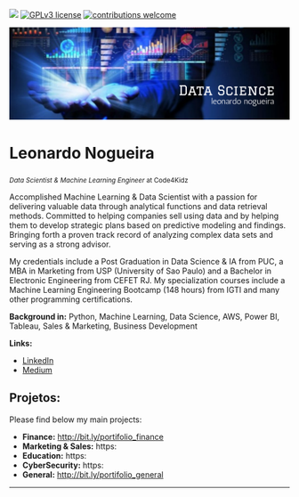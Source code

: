 [![](https://img.shields.io/badge/python-3.7+-blue.svg)](https://www.python.org/downloads/release/python-365/) [![GPLv3 license](https://img.shields.io/badge/License-GPLv3-blue.svg)](http://perso.crans.org/besson/LICENSE.html) [![contributions welcome](https://img.shields.io/badge/contributions-welcome-brightgreen.svg?style=flat)](https://github.com/carlosfab/data_science/issues)

<p align="center">
  <img src="banner1.png" >
</p>

# Leonardo Nogueira
<sub>*Data Scientist & Machine Learning Engineer* at Code4Kidz</sub>

Accomplished Machine Learning & Data Scientist with a passion for delivering valuable data through analytical functions and data retrieval methods. Committed to helping companies sell using data and by helping them to develop strategic plans based on predictive modeling and findings. Bringing forth a proven track record of analyzing complex data sets and serving as a strong advisor. 

My credentials include a Post Graduation in Data Science & IA from PUC, a MBA in Marketing from USP (University of Sao Paulo) and a Bachelor in Electronic Engineering from CEFET RJ. My specialization courses include a Machine Learning Engineering Bootcamp (148 hours) from IGTI and many other programming certifications. 

**Background in:** Python, Machine Learning, Data Science, AWS, Power BI, Tableau, Sales & Marketing, Business Development

**Links:**
* [LinkedIn](https://www.linkedin.com/in/leonardonogueira)
* [Medium](https://www.medium.com)


## Projetos:
Please find below my main projects:

* **Finance:** http://bit.ly/portifolio_finance
* **Marketing & Sales:** https:
* **Education:** https:
* **CyberSecurity:** https:
* **General:** http://bit.ly/portifolio_general


---





